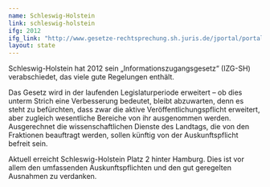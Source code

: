 ```yaml
---
name: Schleswig-Holstein
link: schleswig-holstein
ifg: 2012
ifg_link: "http://www.gesetze-rechtsprechung.sh.juris.de/jportal/portal/t/gx/page/bsshoprod.psml?pid=Dokumentanzeige&showdoccase=1&js_peid=Trefferliste&documentnumber=1&numberofresults=1&fromdoctodoc=yes&doc.id=jlr-InfoZGSHrahmen&doc.part=X&doc.price=0.0#focuspoint"
layout: state
---
```

Schleswig-Holstein hat 2012 sein „Informationszugangsgesetz“
(IZG-SH) verabschiedet, das viele gute Regelungen enthält.

Das Gesetz wird in der laufenden Legislaturperiode erweitert –
ob dies unterm Strich eine Verbesserung bedeutet, bleibt abzuwarten,
denn es steht zu befürchten, dass zwar die aktive Veröffentlichungspflicht
erweitert, aber zugleich wesentliche Bereiche
von ihr ausgenommen werden. Ausgerechnet die wissenschaftlichen
Dienste des Landtags, die von den Fraktionen beauftragt
werden, sollen künftig von der Auskunftspflicht befreit sein.

Aktuell erreicht Schleswig-Holstein Platz 2 hinter Hamburg.
Dies ist vor allem den umfassenden Auskunftspflichten
und den gut geregelten Ausnahmen zu verdanken.
